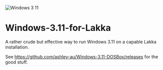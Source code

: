 ![Windows 3 11](https://user-images.githubusercontent.com/19812221/144180767-03d1537b-d4d0-4f80-af03-3455fb706026.png)
# Windows-3.11-for-Lakka
A rather crude but effective way to run Windows 3.11 on a capable Lakka installation. 

See https://github.com/ashley-au/Windows-3.11-DOSBox/releases for the good stuff.
